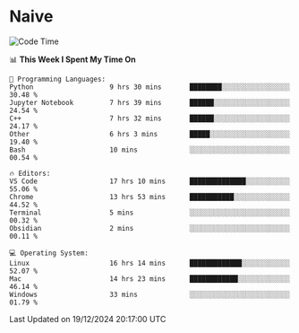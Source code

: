 # Naive
<!-- ## 日拱一卒，功不唐捐 -->
<!-- [![GitHub Streak](https://streak-stats.demolab.com/?user=XiaoXKKK)](https://git.io/streak-stats) -->
<!--START_SECTION:waka-->
![Code Time](http://img.shields.io/badge/Code%20Time-155%20hrs%2021%20mins-blue)

📊 **This Week I Spent My Time On** 

```text
💬 Programming Languages: 
Python                   9 hrs 30 mins       ████████░░░░░░░░░░░░░░░░░   30.48 % 
Jupyter Notebook         7 hrs 39 mins       ██████░░░░░░░░░░░░░░░░░░░   24.54 % 
C++                      7 hrs 32 mins       ██████░░░░░░░░░░░░░░░░░░░   24.17 % 
Other                    6 hrs 3 mins        █████░░░░░░░░░░░░░░░░░░░░   19.40 % 
Bash                     10 mins             ░░░░░░░░░░░░░░░░░░░░░░░░░   00.54 % 

🔥 Editors: 
VS Code                  17 hrs 10 mins      ██████████████░░░░░░░░░░░   55.06 % 
Chrome                   13 hrs 53 mins      ███████████░░░░░░░░░░░░░░   44.52 % 
Terminal                 5 mins              ░░░░░░░░░░░░░░░░░░░░░░░░░   00.32 % 
Obsidian                 2 mins              ░░░░░░░░░░░░░░░░░░░░░░░░░   00.11 % 

💻 Operating System: 
Linux                    16 hrs 14 mins      █████████████░░░░░░░░░░░░   52.07 % 
Mac                      14 hrs 23 mins      ████████████░░░░░░░░░░░░░   46.14 % 
Windows                  33 mins             ░░░░░░░░░░░░░░░░░░░░░░░░░   01.79 % 
```


 Last Updated on 19/12/2024 20:17:00 UTC
<!--END_SECTION:waka-->
